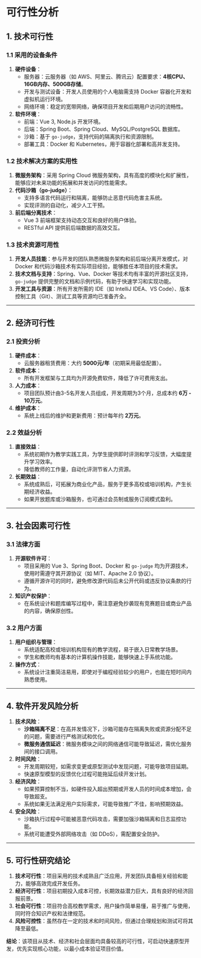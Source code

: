 # 可行性分析

## **1. 技术可行性**

### **1.1 采用的设备条件**

1. **硬件设备**：
   * 服务器：云服务器（如 AWS、阿里云、腾讯云）配置要求：**4核CPU、16GB内存、500GB存储**。
   * 开发与测试设备：开发人员使用的个人电脑需支持 Docker 容器化开发和虚拟机运行环境。
   * 网络环境：稳定的宽带网络，确保项目开发和后期用户访问的流畅性。
2. **软件环境**：
   * 前端：Vue 3, Node.js 开发环境。
   * 后端：Spring Boot、Spring Cloud、MySQL/PostgreSQL 数据库。
   * 沙箱：基于 `go-judge`，支持代码的隔离执行和资源限制。
   * 部署工具：Docker 和 Kubernetes，用于容器化部署和高并发支持。

### **1.2 技术解决方案的实用性**

1. **微服务架构**：采用 Spring Cloud 微服务架构，具有高度的模块化和扩展性，能够应对未来功能的拓展和并发访问的性能需求。
2. **代码沙箱（go-judge）**：
   * 支持多语言代码运行和隔离，能够防止恶意代码危害主系统。
   * 实现评测的自动化，减少人工干预。
3. **前后端分离技术**：
   * Vue 3 前端框架支持动态交互和良好的用户体验。
   * RESTful API 提供前后端数据的高效交互。

### **1.3 技术资源可用性**

1. **开发人员技能**：参与开发的团队熟悉微服务架构和前后端分离开发模式，对 Docker 和代码沙箱技术有实际项目经验，能够胜任本项目的技术需求。
2. **技术文档与支持**：Spring、Vue、Docker 等技术均有丰富的开源社区支持，`go-judge` 提供完整的文档和示例代码，有助于快速学习和实现功能。
3. **开发工具与资源**：所有开发所需的 IDE（如 IntelliJ IDEA、VS Code）、版本控制工具（Git）、测试工具等资源均已准备齐全。

***

## **2. 经济可行性**

### **2.1 投资分析**

1. **硬件成本**：
   * 云服务器租赁费用：大约 **5000元/年**（初期采用最低配置）。
2. **软件成本**：
   * 所有开发框架与工具均为开源免费软件，降低了许可费用支出。
3. **人力成本**：
   * 项目团队预计由3-5名开发人员组成，开发周期为3个月，总成本约 **6万 - 10万元**。
4. **维护成本**：
   * 系统上线后的维护和更新费用：预计每年约 **2万元**。

### **2.2 效益分析**

1. **直接效益**：
   * 系统初期作为教学实践工具，为学生提供即时评测和学习反馈，大幅度提升学习效率。
   * 降低教师的工作量，自动化评测节省人力资源。
2. **长期效益**：
   * 系统成熟后，可拓展为商业化产品，服务于更多高校或培训机构，产生长期经济收益。
   * 如果开放题库或沙箱服务，也可通过会员制或服务订阅模式盈利。

***

## **3. 社会因素可行性**

### **3.1 法律方面**

1. **开源软件许可**：
   * 项目采用的 Vue 3、Spring Boot、Docker 和 `go-judge` 均为开源技术，使用时需遵守其开源协议（如 MIT、Apache 2.0 协议）。
   * 遵循开源许可的同时，避免修改源代码后未公开代码或违反协议条款的行为。
2. **知识产权保护**：
   * 在系统设计和题库编写过程中，需注意避免抄袭现有竞赛题目或商业产品的内容，确保原创性。

### **3.2 用户方面**

1. **用户组织与管理**：
   * 系统适配高校或培训机构现有的教学流程，易于嵌入日常教学场景。
   * 学生和教师均有基本的计算机操作技能，能够快速上手系统功能。
2. **操作方式**：
   * 系统设计注重简洁易用，即使对于编程经验较少的用户，也能在短时间内熟悉使用。

***

## **4. 软件开发风险分析**

1. **技术风险**：
   * **沙箱隔离不足**：在高并发情况下，沙箱可能存在隔离失败或资源分配不足的问题，需要进行严格测试和优化。
   * **微服务通信延迟**：微服务模块之间的网络通信可能导致延迟，需优化服务间的接口调用。
2. **时间风险**：
   * 开发周期较短，如需求变更或原型测试中发现问题，可能导致项目延期。
   * 快速原型模型的反馈优化过程可能拖延后续开发计划。
3. **经济风险**：
   * 如果预算控制不当，如硬件投入超出预期或开发人员的时间成本增加，会导致超支。
   * 系统如果无法满足用户实际需求，可能导致推广不佳，影响预期效益。
4. **安全风险**：
   * 沙箱执行过程中可能被恶意代码攻击，需要加强沙箱隔离和日志监控功能。
   * 系统可能遭受外部网络攻击（如 DDoS），需配置安全防护。

***

## **5. 可行性研究结论**

1. **技术可行性**：项目采用的技术成熟且广泛应用，开发团队具备相关经验和能力，能够高效完成开发任务。
2. **经济可行性**：项目初期投入成本可控，长期效益潜力巨大，具有良好的经济回报前景。
3. **社会可行性**：项目符合高校教学需求，用户操作简单易懂，易于推广与使用，同时符合知识产权和法律规范。
4. **风险可控性**：虽然存在一定的技术和时间风险，但通过合理规划和测试可将其降至最低。

**结论**：该项目从技术、经济和社会层面均具备较高的可行性，可启动快速原型开发，优先实现核心功能，以最小成本验证项目价值。
